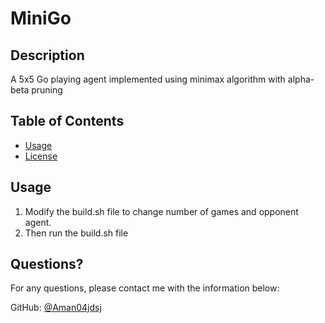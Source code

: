 # MiniGo

  ## Description 
  
  A 5x5 Go playing agent implemented using minimax algorithm with alpha-beta pruning

  ## Table of Contents
  * [Usage](#usage)
  * [License](#license)
  
  ## Usage 
  
  1. Modify the build.sh file to change number of games and opponent agent.
  2. Then run the build.sh file
  
  ## Questions?

  For any questions, please contact me with the information below:
 
  GitHub: [@Aman04jdsj](https://api.github.com/users/Aman04jdsj)
  